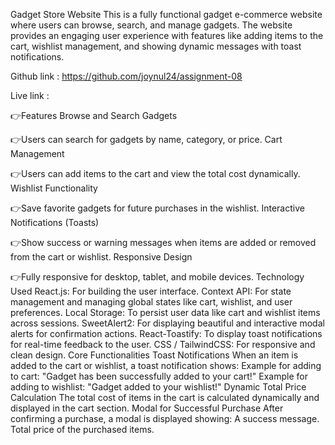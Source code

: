 
Gadget Store Website
This is a fully functional gadget e-commerce website where users can browse, search, and manage gadgets. The website provides an engaging user experience with features like adding items to the cart, wishlist management, and showing dynamic messages with toast notifications.


Github link : https://github.com/joynul24/assignment-08 

Live link : 

👉Features
Browse and Search Gadgets

👉Users can search for gadgets by name, category, or price.
Cart Management

👉Users can add items to the cart and view the total cost dynamically.
Wishlist Functionality

👉Save favorite gadgets for future purchases in the wishlist.
Interactive Notifications (Toasts)

👉Show success or warning messages when items are added or removed from the cart or wishlist.
Responsive Design

👉Fully responsive for desktop, tablet, and mobile devices.
Technology Used
React.js: For building the user interface.
Context API: For state management and managing global states like cart, wishlist, and user preferences.
Local Storage: To persist user data like cart and wishlist items across sessions.
SweetAlert2: For displaying beautiful and interactive modal alerts for confirmation actions.
React-Toastify: To display toast notifications for real-time feedback to the user.
CSS / TailwindCSS: For responsive and clean design.
Core Functionalities
Toast Notifications
When an item is added to the cart or wishlist, a toast notification shows:
Example for adding to cart:
"Gadget has been successfully added to your cart!"
Example for adding to wishlist:
"Gadget added to your wishlist!"
Dynamic Total Price Calculation
The total cost of items in the cart is calculated dynamically and displayed in the cart section.
Modal for Successful Purchase
After confirming a purchase, a modal is displayed showing:
A success message.
Total price of the purchased items.